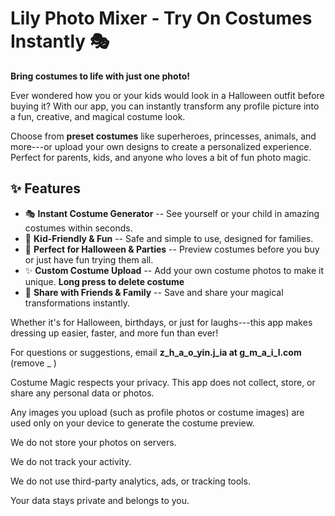# Lily Photo Mixer - Try On Costumes Instantly 🎭

**Bring costumes to life with just one photo!**

Ever wondered how you or your kids would look in a Halloween outfit
before buying it? With our app, you can instantly transform any profile
picture into a fun, creative, and magical costume look.

Choose from **preset costumes** like superheroes, princesses, animals,
and more---or upload your own designs to create a personalized
experience. Perfect for parents, kids, and anyone who loves a bit of fun
photo magic.

## ✨ Features

-   🎭 **Instant Costume Generator** -- See yourself or your child in
    amazing costumes within seconds.
-   🧸 **Kid-Friendly & Fun** -- Safe and simple to use, designed for
    families.
-   🎃 **Perfect for Halloween & Parties** -- Preview costumes before
    you buy or just have fun trying them all.
-   ✨ **Custom Costume Upload** -- Add your own costume photos to make
    it unique. **Long press to delete costume**
-   📸 **Share with Friends & Family** -- Save and share your magical
    transformations instantly.

Whether it's for Halloween, birthdays, or just for laughs---this app
makes dressing up easier, faster, and more fun than ever!

For questions or suggestions, email **z_h_a_o_yin.j_ia at g_m_a_i_l.com** (remove _ )

Costume Magic respects your privacy. This app does not collect, store, or share any personal data or photos.

Any images you upload (such as profile photos or costume images) are used only on your device to generate the costume preview.

We do not store your photos on servers.

We do not track your activity.

We do not use third-party analytics, ads, or tracking tools.

Your data stays private and belongs to you.
